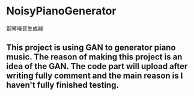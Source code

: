 # NoisyPianoGenerator
钢琴噪音生成器

## This project is using GAN to generator piano music. The reason of making this project is an idea of the GAN. The code part will upload after writing fully comment and the main reason is I haven't fully finished testing.
